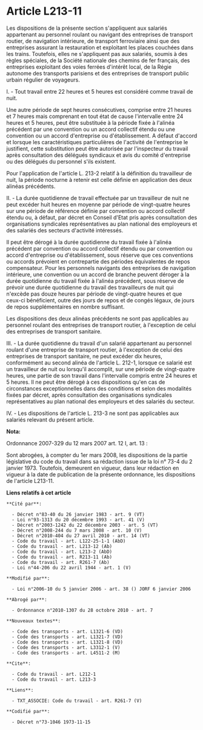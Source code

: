 # Article L213-11

Les dispositions de la présente section s'appliquent aux salariés appartenant au personnel roulant ou navigant des
entreprises de transport routier, de navigation intérieure, de transport ferroviaire ainsi que des entreprises assurant la
restauration et exploitant les places couchées dans les trains. Toutefois, elles ne s'appliquent pas aux salariés, soumis à
des règles spéciales, de la Société nationale des chemins de fer français, des entreprises exploitant des voies ferrées
d'intérêt local, de la Régie autonome des transports parisiens et des entreprises de transport public urbain régulier de
voyageurs.

I. - Tout travail entre 22 heures et 5 heures est considéré comme travail de nuit.

Une autre période de sept heures consécutives, comprise entre 21 heures et 7 heures mais comprenant en tout état de cause
l'intervalle entre 24 heures et 5 heures, peut être substituée à la période fixée à l'alinéa précédent par une convention ou
un accord collectif étendu ou une convention ou un accord d'entreprise ou d'établissement. A défaut d'accord et lorsque les
caractéristiques particulières de l'activité de l'entreprise le justifient, cette substitution peut être autorisée par
l'inspecteur du travail après consultation des délégués syndicaux et avis du comité d'entreprise ou des délégués du personnel
s'ils existent.

Pour l'application de l'article L. 213-2 relatif à la définition du travailleur de nuit, la période nocturne à retenir est
celle définie en application des deux alinéas précédents.

II. - La durée quotidienne de travail effectuée par un travailleur de nuit ne peut excéder huit heures en moyenne par période
de vingt-quatre heures sur une période de référence définie par convention ou accord collectif étendu ou, à défaut, par
décret en Conseil d'Etat pris après consultation des organisations syndicales représentatives au plan national des employeurs
et des salariés des secteurs d'activité intéressés.

Il peut être dérogé à la durée quotidienne du travail fixée à l'alinéa précédent par convention ou accord collectif étendu ou
par convention ou accord d'entreprise ou d'établissement, sous réserve que ces conventions ou accords prévoient en
contrepartie des périodes équivalentes de repos compensateur. Pour les personnels navigants des entreprises de navigation
intérieure, une convention ou un accord de branche peuvent déroger à la durée quotidienne du travail fixée à l'alinéa
précédent, sous réserve de prévoir une durée quotidienne du travail des travailleurs de nuit qui n'excède pas douze heures
par période de vingt-quatre heures et que ceux-ci bénéficient, outre des jours de repos et de congés légaux, de jours de
repos supplémentaires en nombre suffisant.

Les dispositions des deux alinéas précédents ne sont pas applicables au personnel roulant des entreprises de transport
routier, à l'exception de celui des entreprises de transport sanitaire.

III. - La durée quotidienne du travail d'un salarié appartenant au personnel roulant d'une entreprise de transport routier, à
l'exception de celui des entreprises de transport sanitaire, ne peut excéder dix heures, conformément au second alinéa de
l'article L. 212-1, lorsque ce salarié est un travailleur de nuit ou lorsqu'il accomplit, sur une période de vingt-quatre
heures, une partie de son travail dans l'intervalle compris entre 24 heures et 5 heures. Il ne peut être dérogé à ces
dispositions qu'en cas de circonstances exceptionnelles dans des conditions et selon des modalités fixées par décret, après
consultation des organisations syndicales représentatives au plan national des employeurs et des salariés du secteur.

IV. - Les dispositions de l'article L. 213-3 ne sont pas applicables aux salariés relevant du présent article.

**Nota:**

Ordonnance 2007-329 du 12 mars 2007 art. 12 I, art. 13 : 

Sont abrogées, à compter du 1er mars 2008, les dispositions de la partie législative du code du travail dans sa rédaction
issue de la loi n° 73-4 du 2 janvier 1973. Toutefois, demeurent en vigueur, dans leur rédaction en vigueur à la date de
publication de la présente ordonnance, les dispositions de l'article L213-11.

**Liens relatifs à cet article**

	**Cité par**:

	  - Décret n°83-40 du 26 janvier 1983 - art. 9 (VT)
	  - Loi n°93-1313 du 20 décembre 1993 - art. 41 (V)
	  - Décret n°2003-1242 du 22 décembre 2003 - art. 5 (VT)
	  - Décret n°2008-244 du 7 mars 2008 - art. 10 (V)
	  - Décret n°2010-404 du 27 avril 2010 - art. 14 (VT)
	  - Code du travail - art. L122-25-1-1 (AbD)
	  - Code du travail - art. L213-12 (Ab)
	  - Code du travail - art. L213-2 (AbD)
	  - Code du travail - art. R213-11 (Ab)
	  - Code du travail - art. R261-7 (Ab)
	  - Loi n°44-206 du 22 avril 1944 - art. 1 (V)

	**Modifié par**:

	  - Loi n°2006-10 du 5 janvier 2006 - art. 38 () JORF 6 janvier 2006

	**Abrogé par**:

	  - Ordonnance n°2010-1307 du 28 octobre 2010 - art. 7

	**Nouveaux textes**:

	  - Code des transports - art. L1321-6 (VD)
	  - Code des transports - art. L1321-7 (VD)
	  - Code des transports - art. L1321-8 (VD)
	  - Code des transports - art. L3312-1 (V)
	  - Code des transports - art. L4511-2 (M)

	**Cite**:

	  - Code du travail - art. L212-1
	  - Code du travail - art. L213-3

	**Liens**:

	  - TXT_ASSOCIE: Code du travail - art. R261-7 (V)

	**Codifié par**:

	  - Décret n°73-1046 1973-11-15
